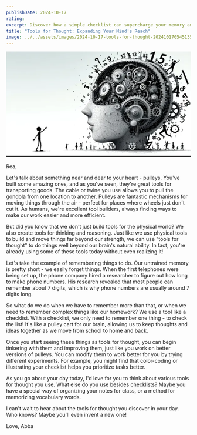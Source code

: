 ```yaml
---
publishDate: 2024-10-17
rating: 
excerpt: Discover how a simple checklist can supercharge your memory and become a powerful tool for your mind!
title: "Tools for Thought: Expanding Your Mind's Reach"
image: ../../assets/images/2024-10-17-tools-for-thought-20241017054513563.webp
---
```

![center|500](../../assets/images/2024-10-17-tools-for-thought-20241017054513563.webp)

Rea,

Let's talk about something near and dear to your heart - pulleys. You've built some amazing ones, and as you've seen, they're great tools for transporting goods. The cable or twine you use allows you to pull the gondola from one location to another. Pulleys are fantastic mechanisms for moving things through the air - perfect for places where wheels just don't cut it. As humans, we're excellent tool builders, always finding ways to make our work easier and more efficient.

But did you know that we don't just build tools for the physical world? We also create tools for thinking and reasoning. Just like we use physical tools to build and move things far beyond our strength, we can use "tools for thought" to do things well beyond our brain's natural ability. In fact, you're already using some of these tools today without even realizing it!

Let's take the example of remembering things to do. Our untrained memory is pretty short - we easily forget things. When the first telephones were being set up, the phone company hired a researcher to figure out how long to make phone numbers. His research revealed that most people can remember about 7 digits, which is why phone numbers are usually around 7 digits long.

So what do we do when we have to remember more than that, or when we need to remember complex things like our homework? We use a tool like a checklist. With a checklist, we only need to remember one thing - to check the list! It's like a pulley cart for our brain, allowing us to keep thoughts and ideas together as we move from school to home and back.

Once you start seeing these things as tools for thought, you can begin tinkering with them and improving them, just like you work on better versions of pulleys. You can modify them to work better for you by trying different experiments. For example, you might find that color-coding or illustrating your checklist helps you prioritize tasks better.

As you go about your day today, I'd love for you to think about various tools for thought you use. What else do you use besides checklists? Maybe you have a special way of organizing your notes for class, or a method for memorizing vocabulary words.

I can't wait to hear about the tools for thought you discover in your day. Who knows? Maybe you'll even invent a new one!

Love,
Abba